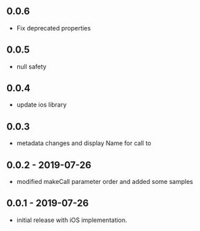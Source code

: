 ## 0.0.6
* Fix deprecated properties

## 0.0.5
* null safety

## 0.0.4
* update ios library

## 0.0.3
* metadata changes and display Name for call to

## 0.0.2 - 2019-07-26
* modified makeCall parameter order and added some samples

## 0.0.1 - 2019-07-26
* initial release with iOS implementation.
